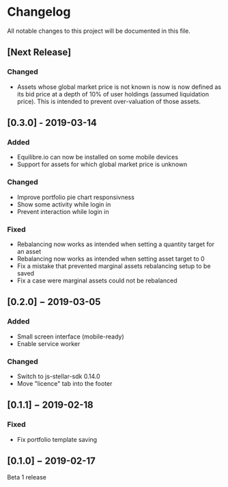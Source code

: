 # Changelog

All notable changes to this project will be documented in this file.

## [Next Release]

### Changed

- Assets whose global market price is not known is now is now defined as its bid
  price at a depth of 10% of user holdings (assumed liquidation price). This is
  intended to prevent over-valuation of those assets.

## [0.3.0] - 2019-03-14

### Added

- Equilibre.io can now be installed on some mobile devices
- Support for assets for which global market price is unknown

### Changed

- Improve portfolio pie chart responsivness
- Show some activity while login in
- Prevent interaction while login in

### Fixed

- Rebalancing now works as intended when setting a quantity target for an asset
- Rebalancing now works as intended when setting asset target to 0
- Fix a mistake that prevented marginal assets rebalancing setup to be saved
- Fix a case were marginal assets could not be rebalanced

## [0.2.0] − 2019-03-05

### Added

- Small screen interface (mobile-ready)
- Enable service worker

### Changed

- Switch to js-stellar-sdk 0.14.0
- Move "licence" tab into the footer

## [0.1.1] − 2019-02-18

### Fixed

- Fix portfolio template saving

## [0.1.0] − 2019-02-17

Beta 1 release
